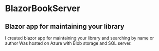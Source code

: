 # BlazorBookServer

## Blazor app for maintaining your library 
I created blazor app for maintaining your library and searching by name or author 
Was hosted on Azure with Blob storage and SQL server.
